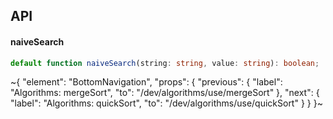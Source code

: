 

## API

#### naiveSearch

```ts
default function naiveSearch(string: string, value: string): boolean;
```

~{
  "element": "BottomNavigation",
  "props": {
    "previous": {
      "label": "Algorithms: mergeSort",
      "to": "/dev/algorithms/use/mergeSort"
    },
    "next": {
      "label": "Algorithms: quickSort",
      "to": "/dev/algorithms/use/quickSort"
    }
  }
}~
